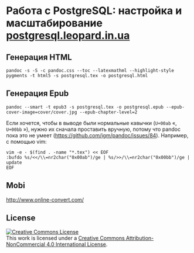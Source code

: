 # Работа с PostgreSQL: настройка и масштабирование [postgresql.leopard.in.ua](http://postgresql.leopard.in.ua/)

## Генерация HTML

    pandoc -s -S -c pandoc.css --toc --latexmathml --highlight-style pygments -t html5 -s postgresql.tex -o postgresql.html

## Генерация Epub

    pandoc --smart -t epub3 -s postgresql.tex -o postgresql.epub --epub-cover-image=cover/cover.jpg --epub-chapter-level=2

Если хочется, чтобы в выводе были нормальные кавычки (`U+00ab` &laquo;, `U+00bb` &raquo;), нужно их сначала проставить вручную, потому что pandoc пока это не умеет (https://github.com/jgm/pandoc/issues/84). Например, c помощью vim:

    vim -e - $(find . -name "*.tex") << EOF
    :bufdo %s/<</\\=nr2char("0x00ab")/ge | %s/>>/\\=nr2char("0x00bb")/ge | update
    EOF


## Mobi

http://www.online-convert.com/

## License

<a rel="license" href="http://creativecommons.org/licenses/by-nc/4.0/"><img alt="Creative Commons License" style="border-width:0" src="https://i.creativecommons.org/l/by-nc/4.0/88x31.png" /></a><br />This work is licensed under a <a rel="license" href="http://creativecommons.org/licenses/by-nc/4.0/">Creative Commons Attribution-NonCommercial 4.0 International License</a>.
